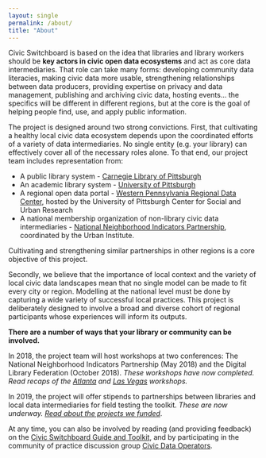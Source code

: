 ```yaml
---
layout: single 
permalink: /about/
title: "About"
---
```

Civic Switchboard is based on the idea that libraries and library workers should be __key actors in civic open data ecosystems__ and act as core data intermediaries. That role can take many forms: developing community data literacies, making civic data more usable, strengthening relationships between data producers, providing expertise on privacy and data management, publishing and archiving civic data, hosting events... the specifics will be different in different regions, but at the core is the goal of helping people find, use, and apply public information.

The project is designed around two strong convictions. First, that cultivating a healthy local civic data ecosystem depends upon the coordinated efforts of a variety of data intermediaries. No single entity (e.g. your library) can effectively cover all of the necessary roles alone. To that end, our project team includes representation from:
*  A public library system - [Carnegie Library of Pittsburgh](http://carnegielibrary.org)
*  An academic library system - [University of Pittsburgh](http://www.library.pitt.edu/) 
*  A regional open data portal -  [Western Pennsylvania Regional Data Center](http://wprdc.org), hosted by the University of Pittsburgh Center for Social and Urban Research
*  A national membership organization of non-library civic data intermediaries - [National Neighborhood Indicators Partnership](http://www.neighborhoodindicators.org), coordinated by the Urban Institute. 

Cultivating and strengthening similar partnerships in other regions is a core objective of this project.



Secondly, we believe that the importance of local context and the variety of local civic data landscapes mean that no single model can be made to fit every city or region. Modelling at the national level must be done by capturing a wide variety of successful local practices. This project is deliberately designed to involve a broad and diverse cohort of regional participants whose experiences will inform its outputs.


__There are a number of ways that your library or community can be involved.__

In 2018, the project team will host workshops at two conferences: The National Neighborhood Indicators Partnership (May 2018) and the Digital Library Federation (October 2018). *These workshops have now completed. Read recaps of the [Atlanta](/post_8/) and [Las Vegas](/post_12/) workshops.* 

In 2019, the project will offer stipends to partnerships between libraries and local data intermediaries for field testing the toolkit. *These are now underway. [Read about the projects we funded](/post_13/)*.

At any time, you can also be involved by reading (and providing feedback) on the [Civic Switchboard Guide and Toolkit](https://civic-switchboard.gitbook.io/guide/), and by participating in the community of practice discussion group [Civic Data Operators](https://groups.google.com/forum/#!forum/civic-data-operators/join).
